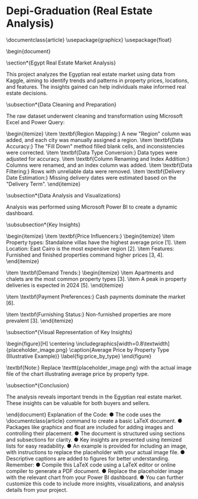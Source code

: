# Depi-Graduation (Real Estate Analysis)
\documentclass{article}
\usepackage{graphicx} 
\usepackage{float}

\begin{document}

\section*{Egypt Real Estate Market Analysis}

This project analyzes the Egyptian real estate market using data from Kaggle, aiming to identify trends and patterns in property prices, locations, and features. The insights gained can help individuals make informed real estate decisions.

\subsection*{Data Cleaning and Preparation}

The raw dataset underwent cleaning and transformation using Microsoft Excel and Power Query:

\begin{itemize}
\item \textbf{Region Mapping:} A new "Region" column was added, and each city was manually assigned a region.
\item \textbf{Data Accuracy:} The "Fill Down" method filled blank cells, and inconsistencies were corrected.
\item \textbf{Data Type Conversion:} Data types were adjusted for accuracy.
\item \textbf{Column Renaming and Index Addition:} Columns were renamed, and an index column was added.
\item \textbf{Data Filtering:} Rows with unreliable data were removed.
\item \textbf{Delivery Date Estimation:} Missing delivery dates were estimated based on the "Delivery Term".
\end{itemize}

\subsection*{Data Analysis and Visualizations}

Analysis was performed using Microsoft Power BI to create a dynamic dashboard. 

\subsubsection*{Key Insights}

\begin{itemize}
\item \textbf{Price Influencers:} 
    \begin{itemize}
        \item Property types: Standalone villas have the highest average price [1].
        \item Location: East Cairo is the most expensive region [2].
        \item Features: Furnished and finished properties command higher prices [3, 4].
    \end{itemize}

\item \textbf{Demand Trends:} 
    \begin{itemize}
        \item Apartments and chalets are the most common property types [3].
        \item A peak in property deliveries is expected in 2024 [5]. 
    \end{itemize}

\item \textbf{Payment Preferences:} Cash payments dominate the market [6].

\item \textbf{Furnishing Status:} Non-furnished properties are more prevalent [3]. 
\end{itemize}

\subsection*{Visual Representation of Key Insights}

\begin{figure}[H]
\centering
\includegraphics[width=0.8\textwidth]{placeholder_image.png} 
\caption{Average Price by Property Type (Illustrative Example)}
\label{fig:price_by_type}
\end{figure}

\textbf{Note:} Replace \texttt{placeholder\_image.png} with the actual image file of the chart illustrating average price by property type.

\subsection*{Conclusion}

The analysis reveals important trends in the Egyptian real estate market.  These insights can be valuable for both buyers and sellers. 

\end{document}
Explanation of the Code:
●
The code uses the \documentclass{article} command to create a basic LaTeX document.
●
Packages like graphicx and float are included for adding images and controlling their placement.
●
The document is structured using sections and subsections for clarity.
●
Key insights are presented using itemized lists for easy readability.
●
An example is provided for including an image, with instructions to replace the placeholder with your actual image file.
●
Descriptive captions are added to figures for better understanding.
Remember:
●
Compile this LaTeX code using a LaTeX editor or online compiler to generate a PDF document.
●
Replace the placeholder image with the relevant chart from your Power BI dashboard.
●
You can further customize this code to include more insights, visualizations, and analysis details from your project.
